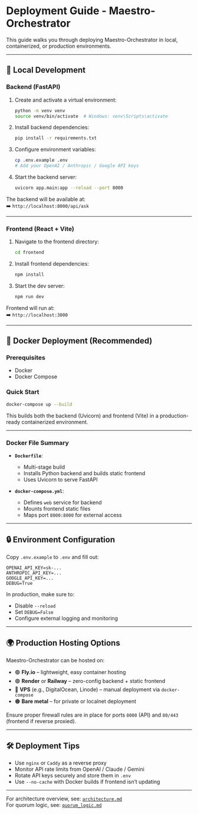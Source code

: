 # Deployment Guide - Maestro-Orchestrator

This guide walks you through deploying Maestro-Orchestrator in local, containerized, or production environments.

---

## 🧪 Local Development

### Backend (FastAPI)

1. Create and activate a virtual environment:
   ```bash
   python -m venv venv
   source venv/bin/activate  # Windows: venv\Scripts\activate
   ```

2. Install backend dependencies:
   ```bash
   pip install -r requirements.txt
   ```

3. Configure environment variables:
   ```bash
   cp .env.example .env
   # Add your OpenAI / Anthropic / Google API keys
   ```

4. Start the backend server:
   ```bash
   uvicorn app.main:app --reload --port 8000
   ```

The backend will be available at:  
➡️ `http://localhost:8000/api/ask`

---

### Frontend (React + Vite)

1. Navigate to the frontend directory:
   ```bash
   cd frontend
   ```

2. Install frontend dependencies:
   ```bash
   npm install
   ```

3. Start the dev server:
   ```bash
   npm run dev
   ```

Frontend will run at:  
➡️ `http://localhost:3000`

---

## 🐳 Docker Deployment (Recommended)

### Prerequisites
- Docker
- Docker Compose

### Quick Start

```bash
docker-compose up --build
```

This builds both the backend (Uvicorn) and frontend (Vite) in a production-ready containerized environment.

---

### Docker File Summary

- **`Dockerfile`**:
  - Multi-stage build
  - Installs Python backend and builds static frontend
  - Uses Uvicorn to serve FastAPI

- **`docker-compose.yml`**:
  - Defines `web` service for backend
  - Mounts frontend static files
  - Maps port `8000:8000` for external access

---

## 🔒 Environment Configuration

Copy `.env.example` to `.env` and fill out:

```env
OPENAI_API_KEY=sk-...
ANTHROPIC_API_KEY=...
GOOGLE_API_KEY=...
DEBUG=True
```

In production, make sure to:
- Disable `--reload`
- Set `DEBUG=False`
- Configure external logging and monitoring

---

## 🌍 Production Hosting Options

Maestro-Orchestrator can be hosted on:

- 🟢 **Fly.io** – lightweight, easy container hosting
- 🟣 **Render** or **Railway** – zero-config backend + static frontend
- 🔵 **VPS** (e.g., DigitalOcean, Linode) – manual deployment via `docker-compose`
- 🟠 **Bare metal** – for private or localnet deployment

Ensure proper firewall rules are in place for ports `8000` (API) and `80/443` (frontend if reverse proxied).

---

## 🛠️ Deployment Tips

- Use `nginx` or `Caddy` as a reverse proxy
- Monitor API rate limits from OpenAI / Claude / Gemini
- Rotate API keys securely and store them in `.env`
- Use `--no-cache` with Docker builds if frontend isn’t updating

---

For architecture overview, see: [`architecture.md`](./architecture.md)  
For quorum logic, see: [`quorum_logic.md`](./quorum_logic.md)
